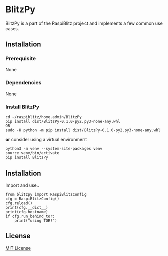 # BlitzPy

BlitzPy is a part of the RaspiBlitz project and implements a few common use cases.


## Installation

### Prerequisite

None

### Dependencies

None

### Install BlitzPy

```
cd ~/raspiblitz/home.admin/BlitzPy
pip install dist/BlitzPy-0.1.0-py2.py3-none-any.whl
OR
sudo -H python -m pip install dist/BlitzPy-0.1.0-py2.py3-none-any.whl
```

**or** consider using a virtual environment

```
python3 -m venv --system-site-packages venv
source venv/bin/activate
pip install BlitzPy
```

## Installation

Import and use..

```
from blitzpy import RaspiBlitzConfig
cfg = RaspiBlitzConfig()
cfg.reload()
print(cfg.__dict__)
print(cfg.hostname)
if cfg.run_behind_tor:
    print("using TOR!")
```

## License

[MIT License](http://en.wikipedia.org/wiki/MIT_License)
